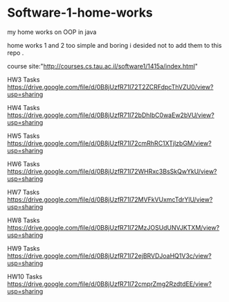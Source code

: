 Software-1-home-works
=====================

my home works on OOP in java


home works 1 and 2 too simple and boring i desided not to add them to this repo . 


course site:"http://courses.cs.tau.ac.il/software1/1415a/index.html"

HW3 Tasks https://drive.google.com/file/d/0B8jUzfR71l72T2ZCRFdpcThVZU0/view?usp=sharing 

HW4 Tasks https://drive.google.com/file/d/0B8jUzfR71l72bDhIbC0waEw2bVU/view?usp=sharing 

HW5 Tasks https://drive.google.com/file/d/0B8jUzfR71l72cmRhRC1XTjlzbGM/view?usp=sharing

HW6 Tasks https://drive.google.com/file/d/0B8jUzfR71l72WHRxc3BsSkQwYkU/view?usp=sharing

HW7 Tasks https://drive.google.com/file/d/0B8jUzfR71l72MVFkVUxmcTdrYlU/view?usp=sharing

HW8 Tasks https://drive.google.com/file/d/0B8jUzfR71l72MzJOSUdUNVJKTXM/view?usp=sharing

HW9 Tasks https://drive.google.com/file/d/0B8jUzfR71l72ejBRVDJoaHQ1V3c/view?usp=sharing

HW10 Tasks https://drive.google.com/file/d/0B8jUzfR71l72cmprZmg2RzdtdEE/view?usp=sharing
